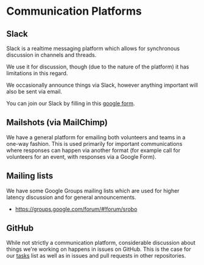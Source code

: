 # Communication Platforms

## Slack

Slack is a realtime messaging platform which allows for synchronous discussion
in channels and threads.

We use it for discussion, though (due to the nature of the platform) it has
limitations in this regard.

We occasionally announce things via Slack, however anything important will also
be sent via email.

You can join our Slack by filling in this [google form][slack-signup].

## Mailshots (via MailChimp)

We have a general platform for emailing both volunteers and teams in a one-way
fashion. This is used primarily for important communications where responses can
happen via another format (for example call for volunteers for an event, with
responses via a Google Form).

## Mailing lists

We have some Google Groups mailing lists which are used for higher latency
discussion and for general announcements.

 * https://groups.google.com/forum/#!forum/srobo

## GitHub

While not strictly a communication platform, considerable discussion about
things we're working on happens in issues on GitHub. This is the case for our
[tasks][tasks] list as well as in issues and pull requests in other repositories.


[slack-signup]: https://goo.gl/forms/Maq41MHF8CYSRVn83
[tasks]: https://github.com/srobo/tasks/issues
